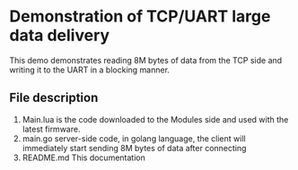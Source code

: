 # Demonstration of TCP/UART large data delivery

This demo demonstrates reading 8M bytes of data from the TCP side and writing it to the UART in a blocking manner.

## File description

1. Main.lua is the code downloaded to the Modules side and used with the latest firmware.
2. main.go server-side code, in golang language, the client will immediately start sending 8M bytes of data after connecting
3. README.md This documentation

